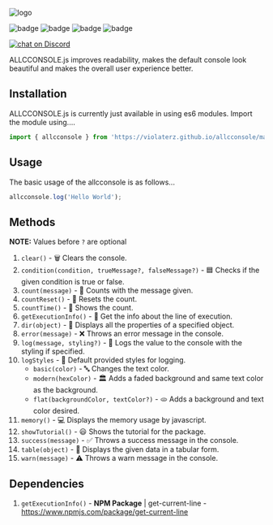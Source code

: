 ![logo](https://i.imgur.com/jkpX6Ta.png)

![badge](https://img.shields.io/github/package-json/v/violaterz/allcconsole) ![badge](https://img.shields.io/github/license/violaterz/allcconsole)  ![badge](https://img.shields.io/github/last-commit/violaterz/allcconsole) ![badge](https://img.shields.io/github/issues/violaterz/allcconsole)
<p>
   <a href="https://discord.gg/PWGjZp45rg">
   <img src="https://img.shields.io/discord/943805190543384586?logo=discord"
      alt="chat on Discord"></a>
<p>
ALLCCONSOLE.js improves readability, makes the default console look beautiful and makes the overall user experience better.

## Installation
ALLCCONSOLE.js is currently just available in using es6 modules. Import the module using....
```javascript
import { allcconsole } from 'https://violaterz.github.io/allcconsole/main.js'
```

## Usage
The basic usage of the allcconsole is as follows... 
```javascript
allcconsole.log('Hello World');
```
## Methods
**NOTE:** Values before `?` are optional
1. `clear()` - 🗑️ Clears the console.
2. `condition(condition, trueMessage?, falseMessage?)` - 🟦 Checks if the given condition is true or false.
3. `count(message)` - 🔢 Counts with the message given.
4. `countReset()` - 🔢 Resets the count.
5. `countTime()` - 🔢 Shows the count.
6. `getExecutionInfo()` - 🔗 Get the info about the line of execution.
7. `dir(object)` - 📂 Displays all the properties of a specified object.
8. `error(message)` - ❌ Throws an error message in the console.
9. `log(message, styling?)` - 📃 Logs the value to the console with the styling if specified.
10. `logStyles` - 🤩 Default provided styles for logging. 
    * `basic(color)` - 🔤 Changes the text color.
    * `modern(hexColor)` - 🏛️ Adds a faded background and same text color as the background.
    * `flat(backgroundColor, textColor?)` - 🫓 Adds a background and text color desired. 
11. `memory()` - 💻 Displays the memory usage by javascript.
12. `showTutorial()` - 😃 Shows the tutorial for the package.
13. `success(message)` - ✅ Throws a success message in the console.
14. `table(object)` - 📶 Displays the given data in a tabular form.
15. `warn(message)` - ⚠️ Throws a warn message in the console.

## Dependencies

1. `getExecutionInfo()` -  **NPM Package** | get-current-line - https://www.npmjs.com/package/get-current-line
